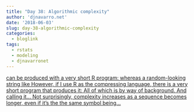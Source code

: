 ```yaml
---
title: "Day 38: Algorithmic complexity"
author: 'djnavarro.net'
date: '2018-06-03'
slug: day-38-algorithmic-complexity
categories:
  - bloglink
tags:
  - rstats
  - modeling
  - djnavarronet
---
```


[can be produced with a very short R program: whereas a random-looking string like However, if I use R as the compressing language, there is a very short program that produces it: All of which is by way of background. And calling it… Not surprisingly, complexity increases as a sequence becomes longer, even if it’s the the same symbol being...<click to read more>](https://djnavarro.net/post/2018-06-03-complexity/)

